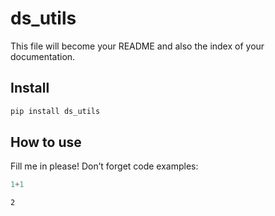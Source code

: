 # ds_utils

<!-- WARNING: THIS FILE WAS AUTOGENERATED! DO NOT EDIT! -->

This file will become your README and also the index of your
documentation.

## Install

``` sh
pip install ds_utils
```

## How to use

Fill me in please! Don’t forget code examples:

``` python
1+1
```

    2
